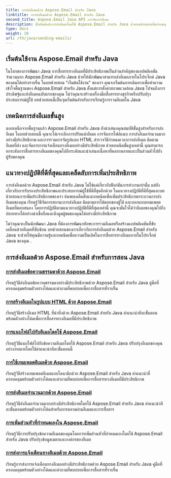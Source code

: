 ```yaml
---
title: การส่งอีเมลด้วย Aspose.Email สำหรับ Java
linktitle: การส่งอีเมลด้วย Aspose.Email สำหรับ Java
second_title: Aspose.Email Java API การจัดการอีเมล
description: ฝึกฝนศิลปะการส่งอีเมลโดยใช้ Aspose.Email สำหรับ Java ด้วยบทช่วยสอนที่ครอบคลุมเหล่านี้ เรียนรู้การประดิษฐ์และส่งอีเมลอย่างง่ายดาย
type: docs
weight: 10
url: /th/java/sending-emails/
---
```



## เริ่มต้นใช้งาน Aspose.Email สำหรับ Java

ในโลกของการพัฒนา Java การสื่อสารทางอีเมลที่มีประสิทธิภาพเป็นส่วนสำคัญของแอปพลิเคชันจำนวนมาก Aspose.Email สำหรับ Java ช่วยให้นักพัฒนาสามารถส่งอีเมลภายในโปรเจ็กต์ Java ของตนได้อย่างราบรื่น ในบทช่วยสอน "เริ่มต้นใช้งาน" ของเรา คุณจะเริ่มต้นการเดินทางเพื่อทำความเข้าใจพื้นฐานของ Aspose.Email สำหรับ Java ตั้งแต่การตั้งค่าสภาพแวดล้อม Java ไปจนถึงการประดิษฐ์และส่งอีเมลฉบับแรกของคุณ ไม่ว่าคุณจะสร้างเครื่องมือสื่อสารทางธุรกิจหรือปรับปรุงประสบการณ์ผู้ใช้ บทช่วยสอนนี้เป็นจุดเริ่มต้นสำหรับการเรียนรู้การรวมอีเมลใน Java

## เทคนิคการส่งอีเมลขั้นสูง

นอกเหนือจากพื้นฐานแล้ว Aspose.Email สำหรับ Java ยังนำเสนอคุณสมบัติขั้นสูงสำหรับการส่งอีเมล ในบทช่วยสอนนี้ คุณจะได้เจาะลึกการปรับแต่งอีเมล การจัดการไฟล์แนบ การส่งอีเมลจำนวนมากอย่างมีประสิทธิภาพ และการรวมการจัดรูปแบบ HTML สำรวจวิธีกำหนดเวลาการส่งอีเมล ติดตามอีเมลที่ส่ง และจัดการการแจ้งเตือนทางอีเมลอย่างมีประสิทธิภาพ ด้วยเทคนิคขั้นสูงเหล่านี้ คุณสามารถยกระดับการสื่อสารทางอีเมลของคุณไปอีกระดับและนำเสนอเนื้อหาที่หลากหลายและเป็นส่วนตัวไปยังผู้รับของคุณ

## แนวทางปฏิบัติที่ดีที่สุดและเคล็ดลับการเพิ่มประสิทธิภาพ

การส่งอีเมลด้วย Aspose.Email สำหรับ Java ไม่ใช่แค่เกี่ยวกับฟังก์ชันการทำงานเท่านั้น แต่ยังเกี่ยวกับการรับรองประสิทธิภาพและประสบการณ์ผู้ใช้ที่ดีที่สุดอีกด้วย ในแนวทางปฏิบัติที่ดีที่สุดและบทช่วยสอนการเพิ่มประสิทธิภาพของเรา ค้นพบเคล็ดลับและเทคนิคเพื่อเพิ่มประสิทธิภาพกระบวนการส่งอีเมลของคุณ เรียนรู้วิธีจัดการสถานะการส่งอีเมล ติดตามการโต้ตอบของผู้ใช้ และออกแบบเทมเพลตอีเมลที่ตอบสนอง โดยการปฏิบัติตามแนวทางปฏิบัติที่ดีที่สุดเหล่านี้ คุณจะมั่นใจได้ว่าอีเมลของคุณไปถึงปลายทางได้อย่างน่าเชื่อถือและดึงดูดผู้ชมของคุณได้อย่างมีประสิทธิภาพ

ไม่ว่าคุณจะเป็นนักพัฒนา Java ที่ต้องการพัฒนาทักษะการรวมอีเมลหรือสร้างแอปพลิเคชันที่ขับเคลื่อนด้วยอีเมลที่ซับซ้อน บทช่วยสอนของเราเกี่ยวกับการส่งอีเมลด้วย Aspose.Email สำหรับ Java จะช่วยให้คุณมีความรู้และเทคนิคเพื่อความเป็นเลิศในการสื่อสารทางอีเมลภายในโปรเจ็กต์ Java ของคุณ .

## การส่งอีเมลด้วย Aspose.Email สำหรับการสอน Java
### [การส่งอีเมลข้อความธรรมดาด้วย Aspose.Email](./sending-plain-text-emails/)
เรียนรู้วิธีส่งอีเมลข้อความธรรมดาอย่างมีประสิทธิภาพด้วย Aspose.Email สำหรับ Java คู่มือที่ครอบคลุมพร้อมตัวอย่างโค้ดและคำถามที่พบบ่อยเพื่อการสื่อสารที่ราบรื่น
### [การสร้างอีเมลในรูปแบบ HTML ด้วย Aspose.Email](./creating-html-formatted-emails/)
เรียนรู้วิธีสร้างอีเมล HTML ที่น่าทึ่งด้วย Aspose.Email สำหรับ Java คำแนะนำทีละขั้นตอนพร้อมตัวอย่างโค้ดเพื่อการสื่อสารทางอีเมลที่มีประสิทธิภาพ
### [การแนบไฟล์ไปกับอีเมลโดยใช้ Aspose.Email](./attaching-files-to-emails-using-aspose-email/)
เรียนรู้วิธีแนบไฟล์ไปกับข้อความอีเมลโดยใช้ Aspose.Email สำหรับ Java ปรับปรุงอีเมลของคุณอย่างง่ายดายโดยใช้คำแนะนำทีละขั้นตอนนี้
### [การใช้เทมเพลตอีเมลด้วย Aspose.Email](./implementing-email-templates/)
เรียนรู้วิธีสร้างเทมเพลตอีเมลแบบไดนามิกด้วย Aspose.Email สำหรับ Java คำแนะนำที่ครอบคลุมพร้อมตัวอย่างโค้ดและคำถามที่พบบ่อยเพื่อการสื่อสารทางอีเมลที่มีประสิทธิภาพ
### [การส่งอีเมลจำนวนมากด้วย Aspose.Email](./bulk-email-sending/)
เรียนรู้วิธีส่งอีเมลจำนวนมากอย่างมีประสิทธิภาพโดยใช้ Aspose.Email สำหรับ Java คำแนะนำทีละขั้นตอนพร้อมตัวอย่างโค้ดสำหรับการตลาดผ่านอีเมลและการสื่อสาร
### [การเพิ่มส่วนหัวที่กำหนดเองใน Aspose.Email](./adding-custom-headers-in-aspose-email/)
เรียนรู้วิธีการปรับปรุงข้อความอีเมลของคุณโดยการเพิ่มส่วนหัวที่กำหนดเองโดยใช้ Aspose.Email สำหรับ Java ปรับปรุงข้อมูลเมตาและองค์กรของอีเมล
### [การส่งการแจ้งเตือนทางอีเมลด้วย Aspose.Email](./sending-email-notifications/)
เรียนรู้การส่งการแจ้งเตือนทางอีเมลอย่างมีประสิทธิภาพด้วย Aspose.Email สำหรับ Java คู่มือที่ครอบคลุมพร้อมตัวอย่างโค้ดและคำถามที่พบบ่อยเพื่อการสื่อสารที่ราบรื่น
